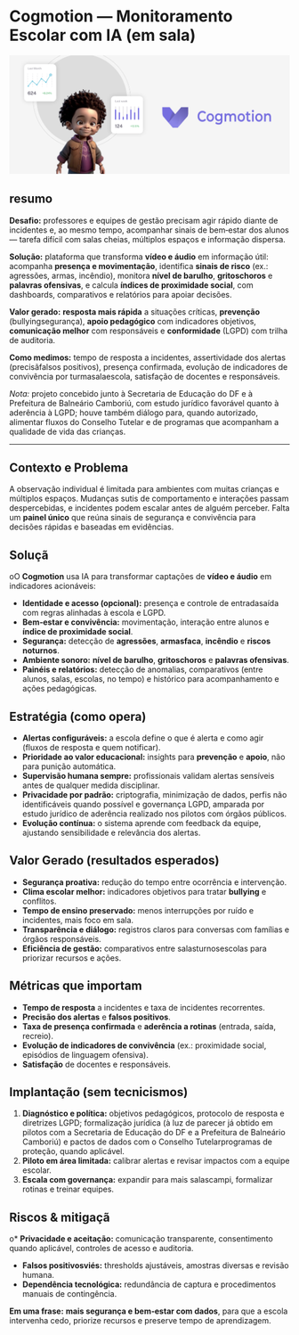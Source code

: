 # Cogmotion — Monitoramento Escolar com IA (em sala)
![alt text](cogmotion.png)

## resumo

**Desafio:** professores e equipes de gestão precisam agir rápido diante de incidentes e, ao mesmo tempo, acompanhar sinais de bem‑estar dos alunos — tarefa difícil com salas cheias, múltiplos espaços e informação dispersa.

**Solução:** plataforma que transforma **vídeo e áudio** em informação útil: acompanha **presença e movimentação**, identifica **sinais de risco** (ex.: agressões, armas, incêndio), monitora **nível de barulho**, **gritoschoros** e **palavras ofensivas**, e calcula **índices de proximidade social**, com dashboards, comparativos e relatórios para apoiar decisões.

**Valor gerado:** **resposta mais rápida** a situações críticas, **prevenção** (bullyingsegurança), **apoio pedagógico** com indicadores objetivos, **comunicação melhor** com responsáveis e **conformidade** (LGPD) com trilha de auditoria.

**Como medimos:** tempo de resposta a incidentes, assertividade dos alertas (precisãfalsos positivos), presença confirmada, evolução de indicadores de convivência por turmasalaescola, satisfação de docentes e responsáveis.

*Nota:* projeto concebido junto à Secretaria de Educação do DF e à Prefeitura de Balneário Camboriú, com estudo jurídico favorável quanto à aderência à LGPD; houve também diálogo para, quando autorizado, alimentar fluxos do Conselho Tutelar e de programas que acompanham a qualidade de vida das crianças.

---

## Contexto e Problema

A observação individual é limitada para ambientes com muitas crianças e múltiplos espaços. Mudanças sutis de comportamento e interações passam despercebidas, e incidentes podem escalar antes de alguém perceber. Falta um **painel único** que reúna sinais de segurança e convivência para decisões rápidas e baseadas em evidências.

## Soluçã

oO **Cogmotion** usa IA para transformar captações de **vídeo e áudio** em indicadores acionáveis:

* **Identidade e acesso (opcional):** presença e controle de entradasaída com regras alinhadas à escola e LGPD.
* **Bem‑estar e convivência:** movimentação, interação entre alunos e **índice de proximidade social**.
* **Segurança:** detecção de **agressões**, **armasfaca**, **incêndio** e **riscos noturnos**.
* **Ambiente sonoro:** **nível de barulho**, **gritoschoros** e **palavras ofensivas**.
* **Painéis e relatórios:** detecção de anomalias, comparativos (entre alunos, salas, escolas, no tempo) e histórico para acompanhamento e ações pedagógicas.

## Estratégia (como opera)

* **Alertas configuráveis:** a escola define o que é alerta e como agir (fluxos de resposta e quem notificar).
* **Prioridade ao valor educacional:** insights para **prevenção** e **apoio**, não para punição automática.
* **Supervisão humana sempre:** profissionais validam alertas sensíveis antes de qualquer medida disciplinar.
* **Privacidade por padrão:** criptografia, minimização de dados, perfis não identificáveis quando possível e governança LGPD, amparada por estudo jurídico de aderência realizado nos pilotos com órgãos públicos.
* **Evolução contínua:** o sistema aprende com feedback da equipe, ajustando sensibilidade e relevância dos alertas.

## Valor Gerado (resultados esperados)

* **Segurança proativa:** redução do tempo entre ocorrência e intervenção.
* **Clima escolar melhor:** indicadores objetivos para tratar **bullying** e conflitos.
* **Tempo de ensino preservado:** menos interrupções por ruído e incidentes, mais foco em sala.
* **Transparência e diálogo:** registros claros para conversas com famílias e órgãos responsáveis.
* **Eficiência de gestão:** comparativos entre salasturnosescolas para priorizar recursos e ações.

## Métricas que importam

* **Tempo de resposta** a incidentes e taxa de incidentes recorrentes.
* **Precisão dos alertas** e **falsos positivos**.
* **Taxa de presença confirmada** e **aderência a rotinas** (entrada, saída, recreio).
* **Evolução de indicadores de convivência** (ex.: proximidade social, episódios de linguagem ofensiva).
* **Satisfação** de docentes e responsáveis.

## Implantação (sem tecnicismos)

1. **Diagnóstico e política:** objetivos pedagógicos, protocolo de resposta e diretrizes LGPD; formalização jurídica (à luz de parecer já obtido em pilotos com a Secretaria de Educação do DF e a Prefeitura de Balneário Camboriú) e pactos de dados com o Conselho Tutelarprogramas de proteção, quando aplicável.
2. **Piloto em área limitada:** calibrar alertas e revisar impactos com a equipe escolar.
3. **Escala com governança:** expandir para mais salascampi, formalizar rotinas e treinar equipes.

## Riscos & mitigaçã

o* **Privacidade e aceitação:** comunicação transparente, consentimento quando aplicável, controles de acesso e auditoria.
* **Falsos positivosviés:** thresholds ajustáveis, amostras diversas e revisão humana.
* **Dependência tecnológica:** redundância de captura e procedimentos manuais de contingência.

**Em uma frase:** **mais segurança e bem‑estar com dados**, para que a escola intervenha cedo, priorize recursos e preserve tempo de aprendizagem.

<br><br><br><br>

